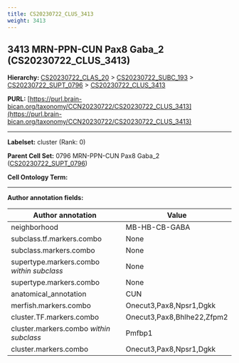 ```yaml
---
title: CS20230722_CLUS_3413
weight: 3413
---
```

## 3413 MRN-PPN-CUN Pax8 Gaba_2 (CS20230722_CLUS_3413)
<b>Hierarchy: </b>
[CS20230722_CLAS_20](../CS20230722_CLAS_20) >
[CS20230722_SUBC_193](../CS20230722_SUBC_193) >
[CS20230722_SUPT_0796](../CS20230722_SUPT_0796) >
[CS20230722_CLUS_3413](../CS20230722_CLUS_3413)

**PURL:** [https://purl.brain-bican.org/taxonomy/CCN20230722/CS20230722_CLUS_3413](https://purl.brain-bican.org/taxonomy/CCN20230722/CS20230722_CLUS_3413)

---


**Labelset:** cluster (Rank: 0)

**Parent Cell Set:** 0796 MRN-PPN-CUN Pax8 Gaba_2 ([CS20230722_SUPT_0796](../CS20230722_SUPT_0796))



**Cell Ontology Term:** 

[MARKER GENES.]: #


---

[TRANSFERRED ANNOTATIONS.]: #


[AUTHOR ANNOTATION FIELDS.]: #


**Author annotation fields:**

| Author annotation | Value |
|-------------------|-------|
|neighborhood|MB-HB-CB-GABA|
|subclass.tf.markers.combo|None|
|subclass.markers.combo|None|
|supertype.markers.combo _within subclass_|None|
|supertype.markers.combo|None|
|anatomical_annotation|CUN|
|merfish.markers.combo|Onecut3,Pax8,Npsr1,Dgkk|
|cluster.TF.markers.combo|Onecut3,Pax8,Bhlhe22,Zfpm2|
|cluster.markers.combo _within subclass_|Pmfbp1|
|cluster.markers.combo|Onecut3,Pax8,Npsr1,Dgkk|
